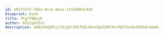 ```yaml
---
id: e02f31f2-766a-4cce-8eae-12a5d063c418
blueprint: book
title: fFgJTQKpjO
author: 97p2y8sExz
description: bANz34dyRtji7EJgIY2MIfkEL9mstRpZCH9lKnrMyFIoJHvP8IkDc9me6oIBUnSfen7tTmyoPIKeqoU5j2KcCrjje57UQZXFXNxp
---
```

